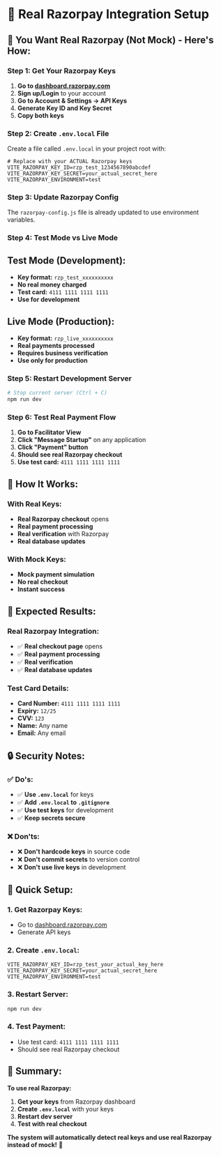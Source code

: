 # 🔑 Real Razorpay Integration Setup

## 🎯 **You Want Real Razorpay (Not Mock) - Here's How:**

### **Step 1: Get Your Razorpay Keys**

1. **Go to [dashboard.razorpay.com](https://dashboard.razorpay.com/)**
2. **Sign up/Login** to your account
3. **Go to Account & Settings → API Keys**
4. **Generate Key ID and Key Secret**
5. **Copy both keys**

### **Step 2: Create `.env.local` File**

Create a file called `.env.local` in your project root with:

```env
# Replace with your ACTUAL Razorpay keys
VITE_RAZORPAY_KEY_ID=rzp_test_1234567890abcdef
VITE_RAZORPAY_KEY_SECRET=your_actual_secret_here
VITE_RAZORPAY_ENVIRONMENT=test
```

### **Step 3: Update Razorpay Config**

The `razorpay-config.js` file is already updated to use environment variables.

### **Step 4: Test Mode vs Live Mode**

## **Test Mode (Development):**
- **Key format:** `rzp_test_xxxxxxxxxx`
- **No real money charged**
- **Test card:** `4111 1111 1111 1111`
- **Use for development**

## **Live Mode (Production):**
- **Key format:** `rzp_live_xxxxxxxxxx`
- **Real payments processed**
- **Requires business verification**
- **Use only for production**

### **Step 5: Restart Development Server**

```bash
# Stop current server (Ctrl + C)
npm run dev
```

### **Step 6: Test Real Payment Flow**

1. **Go to Facilitator View**
2. **Click "Message Startup"** on any application
3. **Click "Payment" button**
4. **Should see real Razorpay checkout**
5. **Use test card:** `4111 1111 1111 1111`

## 🔧 **How It Works:**

### **With Real Keys:**
- **Real Razorpay checkout** opens
- **Real payment processing**
- **Real verification** with Razorpay
- **Real database updates**

### **With Mock Keys:**
- **Mock payment simulation**
- **No real checkout**
- **Instant success**

## 🚀 **Expected Results:**

### **Real Razorpay Integration:**
- ✅ **Real checkout page** opens
- ✅ **Real payment processing**
- ✅ **Real verification**
- ✅ **Real database updates**

### **Test Card Details:**
- **Card Number:** `4111 1111 1111 1111`
- **Expiry:** `12/25`
- **CVV:** `123`
- **Name:** Any name
- **Email:** Any email

## 🔒 **Security Notes:**

### **✅ Do's:**
- ✅ **Use `.env.local`** for keys
- ✅ **Add `.env.local` to `.gitignore`**
- ✅ **Use test keys** for development
- ✅ **Keep secrets secure**

### **❌ Don'ts:**
- ❌ **Don't hardcode keys** in source code
- ❌ **Don't commit secrets** to version control
- ❌ **Don't use live keys** in development

## 🎯 **Quick Setup:**

### **1. Get Razorpay Keys:**
- Go to [dashboard.razorpay.com](https://dashboard.razorpay.com/)
- Generate API keys

### **2. Create `.env.local`:**
```env
VITE_RAZORPAY_KEY_ID=rzp_test_your_actual_key_here
VITE_RAZORPAY_KEY_SECRET=your_actual_secret_here
VITE_RAZORPAY_ENVIRONMENT=test
```

### **3. Restart Server:**
```bash
npm run dev
```

### **4. Test Payment:**
- Use test card: `4111 1111 1111 1111`
- Should see real Razorpay checkout

## 🎉 **Summary:**

**To use real Razorpay:**
1. **Get your keys** from Razorpay dashboard
2. **Create `.env.local`** with your keys
3. **Restart dev server**
4. **Test with real checkout**

**The system will automatically detect real keys and use real Razorpay instead of mock!** 🚀












